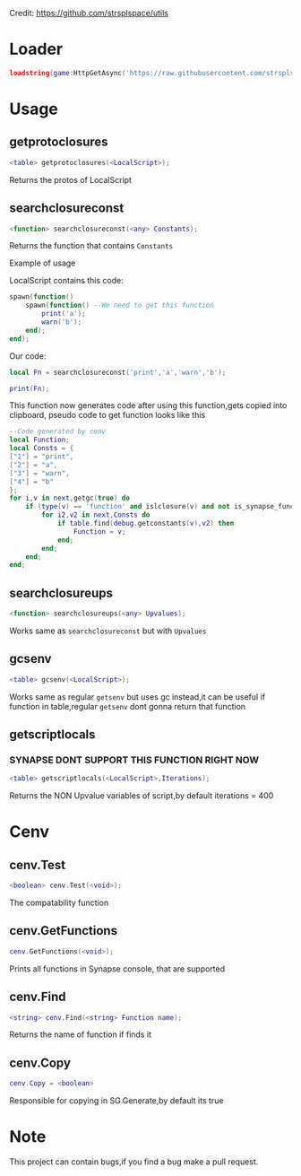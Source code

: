 Credit: https://github.com/strsplspace/utils

# Loader
```lua
loadstring(game:HttpGetAsync('https://raw.githubusercontent.com/strsplspace/utils/main/cenv.lua'))();
```
# Usage

## getprotoclosures

```lua
<table> getprotoclosures(<LocalScript>);
```
Returns the protos of LocalScript

## searchclosureconst
```lua
<function> searchclosureconst(<any> Constants);
```
Returns the function that contains ``` Constants ```

Example of usage 

LocalScript contains this code:
```lua
spawn(function()
	spawn(function() --We need to get this function
		print('a');
		warn('b');
	end);
end);
```
Our code:
```lua
local Fn = searchclosureconst('print','a','warn','b');

print(Fn);
```

This function now generates code after using this function,gets copied into clipboard, pseudo code to get function looks like this

```lua
--Code generated by cenv
local Function;
local Consts = {
["1"] = "print",
["2"] = "a",
["3"] = "warn",
["4"] = "b"
};
for i,v in next,getgc(true) do
    if (type(v) == 'function' and islclosure(v) and not is_synapse_function(v)) then
        for i2,v2 in next,Consts do
            if table.find(debug.getconstants(v),v2) then
                Function = v;
            end;
        end;
    end;
end;
```

## searchclosureups
```lua
<function> searchclosureups(<any> Upvalues);
```
Works same as ```searchclosureconst``` but with ```Upvalues```

## gcsenv
```lua
<table> gcsenv(<LocalScript>);
```
Works same as regular ```getsenv``` but uses gc instead,it can be useful if function in table,regular ```getsenv``` dont gonna return that function

## getscriptlocals
### SYNAPSE DONT SUPPORT THIS FUNCTION RIGHT NOW
```lua
<table> getscriptlocals(<LocalScript>,Iterations);
```
Returns the NON Upvalue variables of script,by default iterations = 400

# Cenv

## cenv.Test
```lua
<boolean> cenv.Test(<void>);
```
The compatability function

## cenv.GetFunctions
```lua
cenv.GetFunctions(<void>);
```
Prints all functions in Synapse console, that are supported

## cenv.Find
```lua
<string> cenv.Find(<string> Function name);
```
Returns the name of function if finds it

## cenv.Copy
```lua
cenv.Copy = <boolean>
```
Responsible for copying in SG.Generate,by default its true
# Note
This project can contain bugs,if you find a bug make a pull request.
